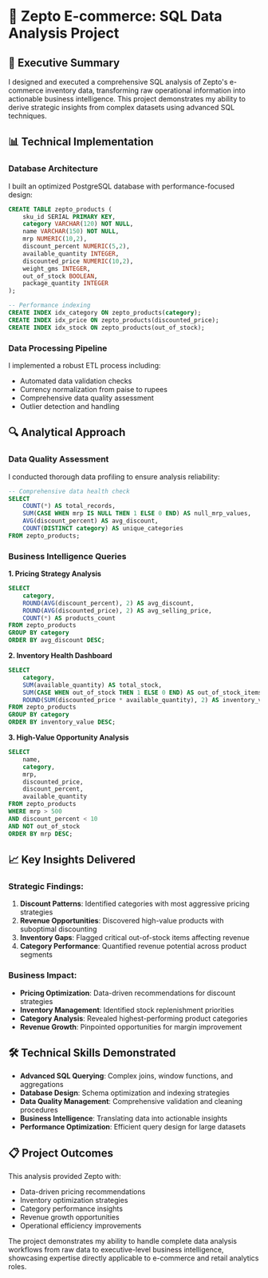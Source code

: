 # 🛒 Zepto E-commerce: SQL Data Analysis Project

## 🎯 Executive Summary

I designed and executed a comprehensive SQL analysis of Zepto's e-commerce inventory data, transforming raw operational information into actionable business intelligence. This project demonstrates my ability to derive strategic insights from complex datasets using advanced SQL techniques.

## 📊 Technical Implementation

### Database Architecture
I built an optimized PostgreSQL database with performance-focused design:

```sql
CREATE TABLE zepto_products (
    sku_id SERIAL PRIMARY KEY,
    category VARCHAR(120) NOT NULL,
    name VARCHAR(150) NOT NULL,
    mrp NUMERIC(10,2),
    discount_percent NUMERIC(5,2),
    available_quantity INTEGER,
    discounted_price NUMERIC(10,2),
    weight_gms INTEGER,
    out_of_stock BOOLEAN,
    package_quantity INTEGER
);

-- Performance indexing
CREATE INDEX idx_category ON zepto_products(category);
CREATE INDEX idx_price ON zepto_products(discounted_price);
CREATE INDEX idx_stock ON zepto_products(out_of_stock);
```

### Data Processing Pipeline
I implemented a robust ETL process including:
- Automated data validation checks
- Currency normalization from paise to rupees
- Comprehensive data quality assessment
- Outlier detection and handling

## 🔍 Analytical Approach

### Data Quality Assessment
I conducted thorough data profiling to ensure analysis reliability:

```sql
-- Comprehensive data health check
SELECT 
    COUNT(*) AS total_records,
    SUM(CASE WHEN mrp IS NULL THEN 1 ELSE 0 END) AS null_mrp_values,
    AVG(discount_percent) AS avg_discount,
    COUNT(DISTINCT category) AS unique_categories
FROM zepto_products;
```

### Business Intelligence Queries

**1. Pricing Strategy Analysis**
```sql
SELECT 
    category,
    ROUND(AVG(discount_percent), 2) AS avg_discount,
    ROUND(AVG(discounted_price), 2) AS avg_selling_price,
    COUNT(*) AS products_count
FROM zepto_products
GROUP BY category
ORDER BY avg_discount DESC;
```

**2. Inventory Health Dashboard**
```sql
SELECT 
    category,
    SUM(available_quantity) AS total_stock,
    SUM(CASE WHEN out_of_stock THEN 1 ELSE 0 END) AS out_of_stock_items,
    ROUND(SUM(discounted_price * available_quantity), 2) AS inventory_value
FROM zepto_products
GROUP BY category
ORDER BY inventory_value DESC;
```

**3. High-Value Opportunity Analysis**
```sql
SELECT 
    name,
    category,
    mrp,
    discounted_price,
    discount_percent,
    available_quantity
FROM zepto_products
WHERE mrp > 500 
AND discount_percent < 10
AND NOT out_of_stock
ORDER BY mrp DESC;
```

## 📈 Key Insights Delivered

### Strategic Findings:
1. **Discount Patterns**: Identified categories with most aggressive pricing strategies
2. **Revenue Opportunities**: Discovered high-value products with suboptimal discounting
3. **Inventory Gaps**: Flagged critical out-of-stock items affecting revenue
4. **Category Performance**: Quantified revenue potential across product segments

### Business Impact:
- **Pricing Optimization**: Data-driven recommendations for discount strategies
- **Inventory Management**: Identified stock replenishment priorities
- **Category Analysis**: Revealed highest-performing product categories
- **Revenue Growth**: Pinpointed opportunities for margin improvement

## 🛠️ Technical Skills Demonstrated

- **Advanced SQL Querying**: Complex joins, window functions, and aggregations
- **Database Design**: Schema optimization and indexing strategies
- **Data Quality Management**: Comprehensive validation and cleaning procedures
- **Business Intelligence**: Translating data into actionable insights
- **Performance Optimization**: Efficient query design for large datasets

## 📋 Project Outcomes

This analysis provided Zepto with:
- Data-driven pricing recommendations
- Inventory optimization strategies
- Category performance insights
- Revenue growth opportunities
- Operational efficiency improvements

The project demonstrates my ability to handle complete data analysis workflows from raw data to executive-level business intelligence, showcasing expertise directly applicable to e-commerce and retail analytics roles.
